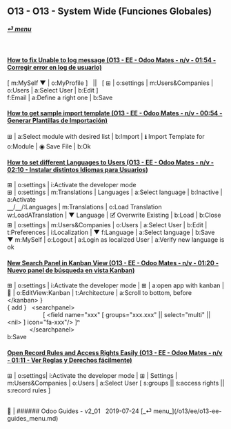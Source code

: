## O13 - O13 - System Wide (Funciones Globales)
#### [_&#x23CE; menu_](/o13/ee/o13-ee-guides_menu.md)  

<br>

#### [How to fix Unable to log message (O13 - EE - Odoo Mates - n/v - 01:54 - Corregir error en log de usuario)](https://youtube.com/embed/VOleoUE-hqM?autoplay=1&start=0&end=0&rel=0)
\[ m:MySelf &#x25BC; | o:MyProfile \] &nbsp; || &nbsp; \[ &#x229E; | o:settings | m:Users&Companies | o:Users | a:Select User | b:Edit \]  
f:Email | a:Define a right one | b:Save  

#### [How to get sample import template (O13 - EE - Odoo Mates - n/v - 00:54 - Generar Plantillas de Importación)](https://youtube.com/embed/Sl3-EhT4qwk?autoplay=1&start=0&end=0&rel=0)
&#x229E; | a:Select module with desired list | b:Import | **&#x2B73;** Import Template for o:Module | &#x25C9; Save File | b:Ok  

#### [How to set different Languages to Users (O13 - EE - Odoo Mates - n/v - 02:10 - Instalar distintos Idiomas para Usuarios)](https://youtube.com/embed/8-UhC8VI7is?autoplay=1&start=0&end=0&rel=0)
&#x229E; | o:settings | i:Activate the developer mode  
&#x229E; | o:settings | m:Translations | Languages | a:Select language | b:Inactive | a:Activate  
&#x23BD;/&#x23BD;/:Languages | m:Translations | o:Load Translation  
w:LoadATranslation | &#x25BC; Language | &#x1F5F9; Overwrite Existing | b:Load | b:Close  
&#x229E; | o:settings | m:Users&Companies | o:Users | a:Select User | b:Edit | t:Preferences | i:Localization | &#x25BC; f:Language | a:Select language | b:Save  
&#x25BC; m:MySelf | o:Logout | a:Login as localized User | a:Verify new language is ok  

#### [New Search Panel in Kanban View (O13 - EE - Odoo Mates - n/v - 01:20 - Nuevo panel de búsqueda en vista Kanban)](https://youtube.com/embed/38CqLPOlalo?autoplay=1&start=0&end=0&rel=0)
&#x229E; | o:settings | i:Activate the developer mode | &#x229E; | a:open app with kanban | &#x1F41E; | o:EditView:Kanban | t:Architecture | a:Scroll to bottom, before \</kanban\> }  
{ add }&nbsp;&nbsp;&nbsp;\<searchpanel\>  
&nbsp;&nbsp;&nbsp;&nbsp;&nbsp;&nbsp;&nbsp;&nbsp;&nbsp;&nbsp;&nbsp;&nbsp;&nbsp;&nbsp;&nbsp;&nbsp;&nbsp;&nbsp;&nbsp;&nbsp;&nbsp;\[ <field name="xxx" \[ groups="xxx.xxx" || select="multi" || \<nil\> \] icon="fa-xxx"/> \]&#x207F;  
&nbsp;&nbsp;&nbsp;&nbsp;&nbsp;&nbsp;&nbsp;&nbsp;&nbsp;&nbsp;&nbsp;&nbsp;&nbsp;\</searchpanel\>  
b:Save  

#### [Open Record Rules and Access Rights Easily (O13 - EE - Odoo Mates - n/v - 01:11 - Ver Reglas y Derechos fácilmente)](https://youtube.com/embed/FLKaAKfhq_Y?autoplay=1&start=0&end=0&rel=0)
&#x229E; | o:settings| i:Activate the developer mode | &#x229E; | Settings | m:Users&Companies | o:Users | a:Select User
\[ s:groups || s:access rights || s:record rules \]

<br>
&#x1F41E; | 
###### Odoo Guides - v2_01 &nbsp; 2019-07-24  [_&#x23CE; menu_](/o13/ee/o13-ee-guides_menu.md)  
